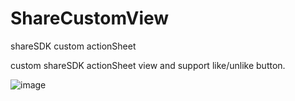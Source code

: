 ShareCustomView
===============

shareSDK custom actionSheet


custom shareSDK actionSheet view  and support like/unlike button.

 ![image](https://github.com/79144876/ShareCustomViewscreenshots/master/screenshot.jpg)
